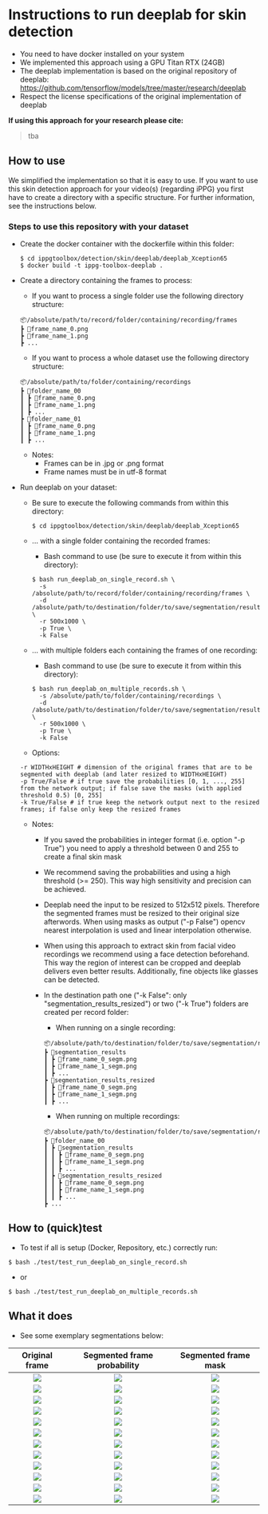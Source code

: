 # Instructions to run deeplab for skin detection

- You need to have docker installed on your system
- We implemented this approach using a GPU Titan RTX (24GB)
- The deeplab implementation is based on the original repository of deeplab: <https://github.com/tensorflow/models/tree/master/research/deeplab>
- Respect the license specifications of the original implementation of deeplab

**If using this approach for your research please cite:**
> tba

## How to use

We simplified the implementation so that it is easy to use. If you want to use this skin detection approach for your video(s) (regarding iPPG) you first have to create a directory with a specific structure. For further information, see the instructions below.

### Steps to use this repository with your dataset

- Create the docker container with the dockerfile within this folder:

  ```shell
  $ cd ippgtoolbox/detection/skin/deeplab/deeplab_Xception65
  $ docker build -t ippg-toolbox-deeplab .
  ```

- Create a directory containing the frames to process:
  - If you want to process a single folder use the following directory structure:

  ```
  📦/absolute/path/to/record/folder/containing/recording/frames
  ┣ 📜frame_name_0.png
  ┣ 📜frame_name_1.png
  ┣ ...
  ```

  - If you want to process a whole dataset use the following directory structure:

  ```
  📦/absolute/path/to/folder/containing/recordings
  ┣ 📂folder_name_00
  ┃ ┣ 📜frame_name_0.png
  ┃ ┣ 📜frame_name_1.png
  ┃ ┣ ...
  ┣ 📂folder_name_01
  ┃ ┣ 📜frame_name_0.png
  ┃ ┣ 📜frame_name_1.png
  ┃ ┣ ...
  ```

  - Notes:
    - Frames can be in .jpg or .png format
    - Frame names must be in utf-8 format
- Run deeplab on your dataset: 
  - Be sure to execute the following commands from within this directory:
  
    ```shell
    $ cd ippgtoolbox/detection/skin/deeplab/deeplab_Xception65
    ```

  - ... with a single folder containing the recorded frames:
    - Bash command to use (be sure to execute it from within this directory):

    ```shell
    $ bash run_deeplab_on_single_record.sh \
      -s /absolute/path/to/record/folder/containing/recording/frames \
      -d /absolute/path/to/destination/folder/to/save/segmentation/results \
      -r 500x1000 \
      -p True \
      -k False
    ```

  - ... with multiple folders each containing the frames of one recording:
    - Bash command to use (be sure to execute it from within this directory):

    ```shell
    $ bash run_deeplab_on_multiple_records.sh \
      -s /absolute/path/to/folder/containing/recordings \
      -d /absolute/path/to/destination/folder/to/save/segmentation/results \
      -r 500x1000 \
      -p True \
      -k False
    ```

  - Options:

  ```shell
  -r WIDTHxHEIGHT # dimension of the original frames that are to be segmented with deeplab (and later resized to WIDTHxHEIGHT)
  -p True/False # if true save the probabilities [0, 1, ..., 255] from the network output; if false save the masks (with applied threshold 0.5) [0, 255]
  -k True/False # if true keep the network output next to the resized frames; if false only keep the resized frames
  ```

  - Notes:
    - If you saved the probabilities in integer format (i.e. option "-p True") you need to apply a threshold between 0 and 255 to create a final skin mask
    - We recommend saving the probabilities and using a high threshold (>= 250). This way high sensitivity and precision can be achieved.
    - Deeplab need the input to be resized to 512x512 pixels. Therefore the segmented frames must be resized to their original size afterwords. When using masks as output ("-p False") opencv nearest interpolation is used and linear interpolation otherwise.
    - When using this approach to extract skin from facial video recordings we recommend using a face detection beforehand. This way the region of interest can be cropped and deeplab delivers even better results. Additionally, fine objects like glasses can be detected.
    - In the destination path one ("-k False": only "segmentation_results_resized") or two ("-k True") folders are created per record folder:
      - When running on a single recording:

      ```
      📦/absolute/path/to/destination/folder/to/save/segmentation/results
      ┣ 📂segmentation_results
      ┃ ┣ 📜frame_name_0_segm.png
      ┃ ┣ 📜frame_name_1_segm.png
      ┃ ┣ ...
      ┣ 📂segmentation_results_resized
      ┃ ┣ 📜frame_name_0_segm.png
      ┃ ┣ 📜frame_name_1_segm.png
      ┃ ┣ ...
      ```

      - When running on multiple recordings:

      ```
      📦/absolute/path/to/destination/folder/to/save/segmentation/results
      ┣ 📂folder_name_00
      ┃ ┣ 📂segmentation_results
      ┃ ┃ ┣ 📜frame_name_0_segm.png
      ┃ ┃ ┣ 📜frame_name_1_segm.png
      ┃ ┃ ┣ ...
      ┃ ┣ 📂segmentation_results_resized
      ┃ ┃ ┣ 📜frame_name_0_segm.png
      ┃ ┃ ┣ 📜frame_name_1_segm.png
      ┃ ┃ ┣ ...
      ┣ ...
      ```

## How to (quick)test

- To test if all is setup (Docker, Repository, etc.) correctly run:
```shell
$ bash ./test/test_run_deeplab_on_single_record.sh
```
- or
```shell
$ bash ./test/test_run_deeplab_on_multiple_records.sh
```

## What it does

- See some exemplary segmentations below:

Original frame             |  Segmented frame probability   |  Segmented frame mask
:-------------------------:|:------------------------------:|:-------------------------:
![](./img/example_frames/test_img_0.jpg)  |  ![](./img/example_frames_segmented_proba/segmentation_results_resized/test_img_0_segm.png) |  ![](./img/example_frames_segmented_mask/segmentation_results_resized/test_img_0_segm.png)
![](./img/example_frames/test_img_1.jpg)  |  ![](./img/example_frames_segmented_proba/segmentation_results_resized/test_img_1_segm.png) |  ![](./img/example_frames_segmented_mask/segmentation_results_resized/test_img_1_segm.png)
![](./img/example_frames/test_img_2.jpg)  |  ![](./img/example_frames_segmented_proba/segmentation_results_resized/test_img_2_segm.png) |  ![](./img/example_frames_segmented_mask/segmentation_results_resized/test_img_2_segm.png)
![](./img/example_frames/test_img_3.jpg)  |  ![](./img/example_frames_segmented_proba/segmentation_results_resized/test_img_3_segm.png) |  ![](./img/example_frames_segmented_mask/segmentation_results_resized/test_img_3_segm.png)
![](./img/example_frames/test_img_4.jpg)  |  ![](./img/example_frames_segmented_proba/segmentation_results_resized/test_img_4_segm.png) |  ![](./img/example_frames_segmented_mask/segmentation_results_resized/test_img_4_segm.png)
![](./img/example_frames/test_img_5.jpg)  |  ![](./img/example_frames_segmented_proba/segmentation_results_resized/test_img_5_segm.png) |  ![](./img/example_frames_segmented_mask/segmentation_results_resized/test_img_5_segm.png)
![](./img/example_frames/test_img_6.jpg)  |  ![](./img/example_frames_segmented_proba/segmentation_results_resized/test_img_6_segm.png) |  ![](./img/example_frames_segmented_mask/segmentation_results_resized/test_img_6_segm.png)
![](./img/example_frames/test_img_7.jpg)  |  ![](./img/example_frames_segmented_proba/segmentation_results_resized/test_img_7_segm.png) |  ![](./img/example_frames_segmented_mask/segmentation_results_resized/test_img_7_segm.png)
![](./img/example_frames/test_img_8.jpg)  |  ![](./img/example_frames_segmented_proba/segmentation_results_resized/test_img_8_segm.png) |  ![](./img/example_frames_segmented_mask/segmentation_results_resized/test_img_8_segm.png)
![](./img/example_frames/test_img_9.jpg)  |  ![](./img/example_frames_segmented_proba/segmentation_results_resized/test_img_9_segm.png) |  ![](./img/example_frames_segmented_mask/segmentation_results_resized/test_img_9_segm.png)
![](./img/example_frames/test_img_10.jpg)  |  ![](./img/example_frames_segmented_proba/segmentation_results_resized/test_img_10_segm.png) |  ![](./img/example_frames_segmented_mask/segmentation_results_resized/test_img_10_segm.png)
![](./img/example_frames/test_img_11.jpg)  |  ![](./img/example_frames_segmented_proba/segmentation_results_resized/test_img_11_segm.png) |  ![](./img/example_frames_segmented_mask/segmentation_results_resized/test_img_11_segm.png)